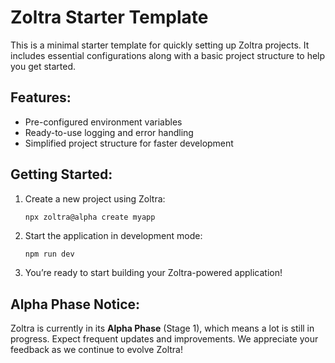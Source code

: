 # Zoltra Starter Template

This is a minimal starter template for quickly setting up Zoltra projects. It includes essential configurations along with a basic project structure to help you get started.

## Features:

- Pre-configured environment variables
- Ready-to-use logging and error handling
- Simplified project structure for faster development

## Getting Started:

1. Create a new project using Zoltra:

   ```bash
   npx zoltra@alpha create myapp
   ```

2. Start the application in development mode:

   ```
   npm run dev
   ```

3. You’re ready to start building your Zoltra-powered application!

## Alpha Phase Notice:

Zoltra is currently in its **Alpha Phase** (Stage 1), which means a lot is still in progress. Expect frequent updates and improvements. We appreciate your feedback as we continue to evolve Zoltra!

